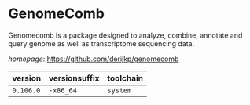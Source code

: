 # GenomeComb

Genomecomb is a package designed to analyze, combine, annotate and query genome as well as transcriptome sequencing data.

*homepage*: <https://github.com/derijkp/genomecomb>

version | versionsuffix | toolchain
--------|---------------|----------
``0.106.0`` | ``-x86_64`` | ``system``
